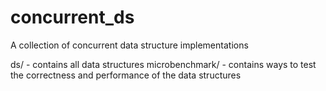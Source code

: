 # concurrent_ds
A collection of concurrent data structure implementations

ds/ - contains all data structures
microbenchmark/ - contains ways to test the correctness and performance of the
data structures